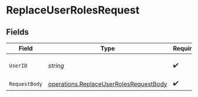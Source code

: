 # ReplaceUserRolesRequest


## Fields

| Field                                                                                            | Type                                                                                             | Required                                                                                         | Description                                                                                      |
| ------------------------------------------------------------------------------------------------ | ------------------------------------------------------------------------------------------------ | ------------------------------------------------------------------------------------------------ | ------------------------------------------------------------------------------------------------ |
| `UserID`                                                                                         | *string*                                                                                         | :heavy_check_mark:                                                                               | The unique identifier of the user.                                                               |
| `RequestBody`                                                                                    | [operations.ReplaceUserRolesRequestBody](../../models/operations/replaceuserrolesrequestbody.md) | :heavy_check_mark:                                                                               | N/A                                                                                              |